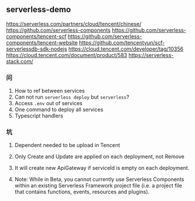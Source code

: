 ## serverless-demo

https://serverless.com/partners/cloud/tencent/chinese/
https://github.com/serverless-components
https://github.com/serverless-components/tencent-scf
https://github.com/serverless-components/tencent-website
https://github.com/tencentyun/scf-serverlessdb-sdk-nodejs
https://cloud.tencent.com/developer/tag/10356
https://cloud.tencent.com/document/product/583
https://serverless-stack.com/

### 问

1. How to ref between services
2. Can not run `serverless deploy` but `serverless`?
3. Access `.env` out of services
4. One command to deploy all services
5. Typescript handlers

### 坑

1. Dependent needed to be upload in Tencent

2. Only Create and Update are applied on each deployment, not Remove

3. It will create new ApiGateway if serviceId is empty on each deployment.

4. Note: While in Beta, you cannot currently use Serverless Components within an existing Serverless Framework project file (i.e. a project file that contains functions, events, resources and plugins).
